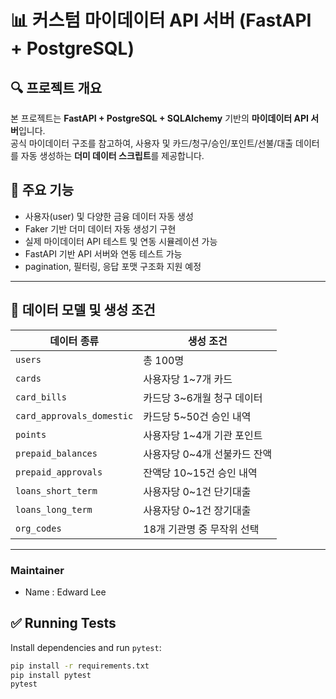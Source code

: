 # 📊 커스텀 마이데이터 API 서버 (FastAPI + PostgreSQL)

## 🔍 프로젝트 개요

본 프로젝트는 **FastAPI + PostgreSQL + SQLAlchemy** 기반의 **마이데이터 API 서버**입니다.  
공식 마이데이터 구조를 참고하여, 사용자 및 카드/청구/승인/포인트/선불/대출 데이터를 자동 생성하는 **더미 데이터 스크립트**를 제공합니다.

## 🚀 주요 기능

- 사용자(user) 및 다양한 금융 데이터 자동 생성
- Faker 기반 더미 데이터 자동 생성기 구현
- 실제 마이데이터 API 테스트 및 연동 시뮬레이션 가능
- FastAPI 기반 API 서버와 연동 테스트 가능
- pagination, 필터링, 응답 포맷 구조화 지원 예정

---

## 🧱 데이터 모델 및 생성 조건

| 데이터 종류                  | 생성 조건                           |
|---------------------------|------------------------------------|
| `users`                  | 총 100명                             |
| `cards`                  | 사용자당 1~7개 카드                   |
| `card_bills`             | 카드당 3~6개월 청구 데이터             |
| `card_approvals_domestic`| 카드당 5~50건 승인 내역               |
| `points`                 | 사용자당 1~4개 기관 포인트             |
| `prepaid_balances`       | 사용자당 0~4개 선불카드 잔액            |
| `prepaid_approvals`      | 잔액당 10~15건 승인 내역               |
| `loans_short_term`       | 사용자당 0~1건 단기대출                |
| `loans_long_term`        | 사용자당 0~1건 장기대출                |
| `org_codes`              | 18개 기관명 중 무작위 선택             |


---
### Maintainer
- Name : Edward Lee

## ✅ Running Tests

Install dependencies and run `pytest`:

```bash
pip install -r requirements.txt
pip install pytest
pytest
```
